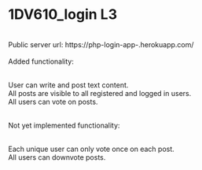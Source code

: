 # 1DV610_login L3
<br>
Public server url: https://php-login-app-.herokuapp.com/<br>
<br>
Added functionality:<br>
<br>

  User can write and post text content.<br>
  All posts are visible to all registered and logged in users.<br>
  All users can vote on posts.<br>
<br>

Not yet implemented functionality:<br>
<br>

  Each unique user can only vote once on each post.<br>
  All users can downvote posts.
